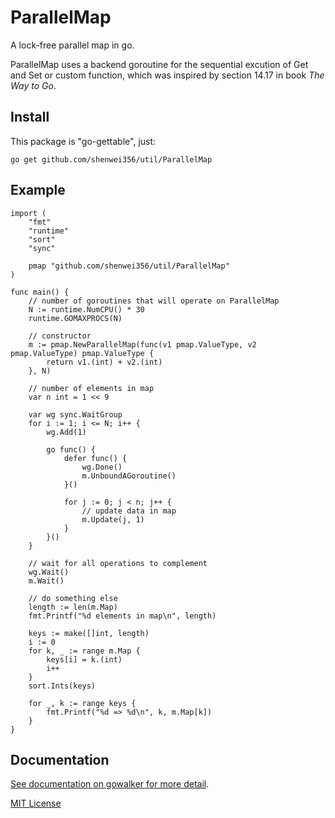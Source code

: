 ParallelMap
===========

A lock-free parallel map in go.

ParallelMap uses a backend goroutine for the sequential excution of 
Get and Set or custom function, which was inspired by section 14.17
in book *The Way to Go*.

Install
-------
This package is "go-gettable", just:

    go get github.com/shenwei356/util/ParallelMap

Example
-------
    
    import (
    	"fmt"
    	"runtime"
    	"sort"
    	"sync"
    
    	pmap "github.com/shenwei356/util/ParallelMap"
    )
    
    func main() {
    	// number of goroutines that will operate on ParallelMap
    	N := runtime.NumCPU() * 30
    	runtime.GOMAXPROCS(N)
    
    	// constructor
    	m := pmap.NewParallelMap(func(v1 pmap.ValueType, v2 pmap.ValueType) pmap.ValueType {
    		return v1.(int) + v2.(int)
    	}, N)
    
    	// number of elements in map
    	var n int = 1 << 9
    
    	var wg sync.WaitGroup
    	for i := 1; i <= N; i++ {
    		wg.Add(1)
    
    		go func() {
    			defer func() {
    				wg.Done()
    				m.UnboundAGoroutine()
    			}()
    
    			for j := 0; j < n; j++ {
    				// update data in map
    				m.Update(j, 1)
    			}
    		}()
    	}
    
    	// wait for all operations to complement
    	wg.Wait()
    	m.Wait()
    
    	// do something else
    	length := len(m.Map)
    	fmt.Printf("%d elements in map\n", length)
    
    	keys := make([]int, length)
    	i := 0
    	for k, _ := range m.Map {
    		keys[i] = k.(int)
    		i++
    	}
    	sort.Ints(keys)
    
    	for _, k := range keys {
    		fmt.Printf("%d => %d\n", k, m.Map[k])
    	}
    }
    
 

Documentation
-------------

[See documentation on gowalker for more detail](http://gowalker.org/github.com/shenwei356/util/ParallelMap).

[MIT License](https://github.com/shenwei356/util/blob/master/ParallelMap/LICENSE)